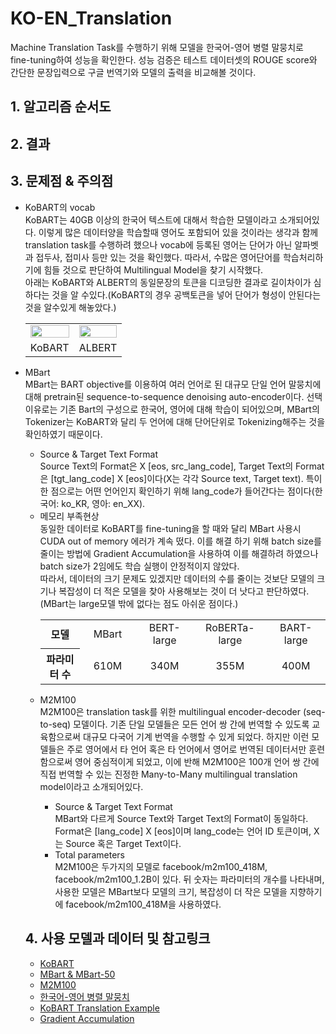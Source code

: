 # KO-EN_Translation
 Machine Translation Task를 수행하기 위해 모델을 한국어-영어 병렬 말뭉치로 fine-tuning하여 성능을 확인한다. 성능 검증은 테스트 데이터셋의 ROUGE score와 간단한 문장입력으로 구글 번역기와 모델의 출력을 비교해볼 것이다.

## 1. 알고리즘 순서도

## 2. 결과

## 3. 문제점 & 주의점
- KoBART의 vocab <br>
KoBART는 40GB 이상의 한국어 텍스트에 대해서 학습한 모델이라고 소개되어있다. 이렇게 많은 데이터양을 학습할때 영어도 포함되어 있을 것이라는 생각과 함께 translation task를 수행하려 했으나 vocab에 등록된 영어는 단어가 아닌 알파벳과 접두사, 접미사 등만 있는 것을 확인했다. 
따라서, 수많은 영어단어를 학습처리하기에 힘들 것으로 판단하여 Multilingual Model을 찾기 시작했다.<br>
아래는 KoBART와 ALBERT의 동일문장의 토큰을 디코딩한 결과로 길이차이가 심하다는 것을 알 수있다.(KoBART의 경우 공백토큰을 넣어 단어가 형성이 안된다는 것을 알수있게 해놓았다.)
<br><table border ="0">
    <tr>
      <td><img src="https://user-images.githubusercontent.com/86700191/223634558-2d43eb45-ffdc-401a-8546-b49b2cc97cf1.PNG" width="100%" height="100%"></td>
      <td><img src="https://user-images.githubusercontent.com/86700191/223634552-dd6b6c54-98fa-4fba-ac8f-dd0e9bacb007.PNG" width="100%" height="100%"></td>
    </tr>
    <tr>
      <td align ="center">KoBART</td>
      <td align ="center">ALBERT</td>
    </tr></table>

- MBart <br>
MBart는 BART objective를 이용하여 여러 언어로 된 대규모 단일 언어 말뭉치에 대해 pretrain된 sequence-to-sequence denoising auto-encoder이다. 선택이유로는 기존 Bart의 구성으로 한국어, 영어에 대해 학습이 되어있으며, MBart의 Tokenizer는 KoBART와 달리 두 언어에 대해 단어단위로 Tokenizing해주는 것을 확인하였기 때문이다. <br>
    - Source & Target Text Format <br>
Source Text의 Format은 X [eos, src_lang_code], Target Text의 Format은 [tgt_lang_code] X [eos]이다(X는 각각 Source text, Target text). 특이한 점으로는 어떤 언어인지 확인하기 위해 lang_code가 들어간다는 점이다(한국어: ko_KR, 영아: en_XX).
    - 메모리 부족현상 <br>
동일한 데이터로 KoBART를 fine-tuning을 할 때와 달리 MBart 사용시 CUDA out of memory 에러가 계속 떴다. 이를 해결 하기 위해 batch size를 줄이는 방법에 Gradient Accumulation을 사용하여 이를 해결하려 하였으나 batch size가 2임에도 학습 실행이 안정적이지 않았다. <br>
따라서, 데이터의 크기 문제도 있겠지만 데이터의 수를 줄이는 것보단 모델의 크기나 복잡성이 더 적은 모델을 찾아 사용해보는 것이 더 낫다고 판단하였다.(MBart는 large모델 밖에 없다는 점도 아쉬운 점이다.)
<br><table border ="0">
  <tr align ="center">
    <th width = "200">모델</th>
    <td width = "200">MBart</td>
    <td width = "200">BERT-large</td>
    <td width = "200">RoBERTa-large</td>
    <td width = "200">BART-large</td>
  </tr>
  <tr align ="center">
    <th>파라미터 수</th>
    <td>610M</td>
    <td>340M</td>
    <td>355M</td>
    <td>400M</td>
  </tr></table>

- M2M100 <br>
M2M100은 translation task를 위한 multilingual encoder-decoder (seq-to-seq) 모델이다. 기존 단일 모델들은 모든 언어 쌍 간에 번역할 수 있도록 교육함으로써 대규모 다국어 기계 번역을 수행할 수 있게 되었다.
하지만 이런 모델들은 주로 영어에서 타 언어 혹은 타 언어에서 영어로 번역된 데이터서만 훈련함으로써 영어 중심적이게 되었고, 이에 반해 M2M100은 100개 언어 쌍 간에 직접 번역할 수 있는 진정한 Many-to-Many multilingual translation model이라고 소개되어있다.
  - Source & Target Text Format <br>
MBart와 다르게 Source Text와 Target Text의 Format이 동일하다. Format은 [lang_code] X [eos]이며 lang_code는 언어 ID 토큰이며, X는 Source 혹은 Target Text이다. 
  - Total parameters <br>
M2M100은 두가지의 모델로 facebook/m2m100_418M, facebook/m2m100_1.2B이 있다. 뒤 숫자는 파라미터의 개수를 나타내며, 사용한 모델은 MBart보다 모델의 크기, 복잡성이 더 작은 모델을 지향하기에 facebook/m2m100_418M을 사용하였다.

## 4. 사용 모델과 데이터 및 참고링크
- [KoBART](https://github.com/SKT-AI/KoBART)
- [MBart & MBart-50](https://huggingface.co/docs/transformers/model_doc/mbart)
- [M2M100](https://huggingface.co/docs/transformers/model_doc/m2m_100)
- [한국어-영어 병렬 말뭉치](https://github.com/jungyeul/korean-parallel-corpora)
- [KoBART Translation Example](https://github.com/seujung/KoBART-translation)
- [Gradient Accumulation](https://kozodoi.me/blog/20210219/gradient-accumulation)